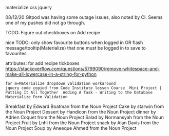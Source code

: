 

materialize css
jquery


08/12/20 Gitpod was having some outage issues, also noted by CI. Seems one of my pushes did not go through.

TODO:
Figure out checkboxes on Add recipe

nice TODO:
only show favourite buttons when logged in OR 
    flash message/tooltip(Materialize) that one must be logged in to save to favourites


attributes:
    for add recipe tickboxes
    https://stackoverflow.com/questions/5799090/remove-whitespace-and-make-all-lowercase-in-a-string-for-python

    for m=Materialize dropdown validation workaround
    jquery code copied from Code Institute lesson Course  Mini Project | Putting It All Together  Adding A Task - Writing to the Database  Materialize Form Validation

Breakfast by Edward Boatman from the Noun Project
Cake by starwin from the Noun Project
Dessert by Handicon from the Noun Project
dinner by Adrien Coquet from the Noun Project
Salad by Normansyah from the Noun Project
Fruit by Lnhi from the Noun Project
snack by Alan Davis from the Noun Project
Soup by Aneeque Ahmed from the Noun Project